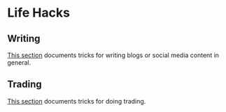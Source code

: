 # Life Hacks

## Writing

[This section](./writing) documents tricks for writing blogs or social media content in general.

## Trading

[This section](./trading) documents tricks for doing trading.

<Disqus/>

